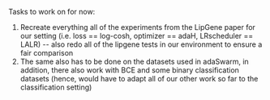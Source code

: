 Tasks to work on for now: 

1. Recreate everything all of the experiments from the LipGene paper for our setting (i.e. loss == log-cosh, optimizer == adaH, LRscheduler == LALR) -- also redo all of the lipgene tests in our environment to ensure a fair comparison
2. The same also has to be done on the datasets used in adaSwarm, in addition, there also work with BCE and some binary classification datasets (hence, would have to adapt all of our other work so far to the classification setting)
